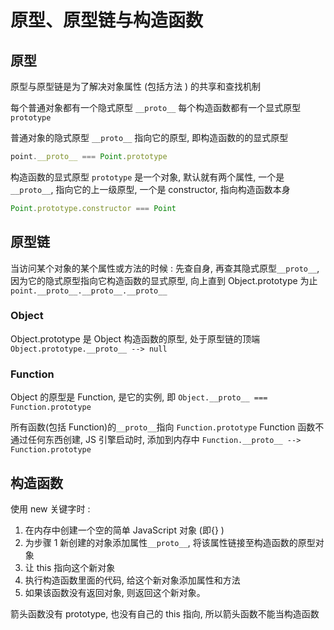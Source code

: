 # 原型、原型链与构造函数

## 原型

原型与原型链是为了解决对象属性 (包括方法 ) 的共享和查找机制

每个普通对象都有一个隐式原型 `__proto__`
每个构造函数都有一个显式原型 `prototype`

普通对象的隐式原型 `__proto__` 指向它的原型, 即构造函数的的显式原型

```js
point.__proto__ === Point.prototype
```

构造函数的显式原型 `prototype` 是一个对象, 默认就有两个属性, 一个是`__proto__`, 指向它的上一级原型, 一个是 constructor, 指向构造函数本身

```js
Point.prototype.constructor === Point
```

## 原型链

当访问某个对象的某个属性或方法的时候 : 先查自身, 再查其隐式原型`__proto__`, 因为它的隐式原型指向它构造函数的显式原型, 向上直到 Object.prototype 为止
`point.__proto__.__proto__.__proto__`

### Object

Object.prototype 是 Object 构造函数的原型, 处于原型链的顶端 `Object.prototype.__proto__ --> null`

### Function

Object 的原型是 Function, 是它的实例, 即 `Object.__proto__ === Function.prototype`

所有函数(包括 Function)的`__proto__`指向 `Function.prototype`
Function 函数不通过任何东西创建, JS 引擎启动时, 添加到内存中
`Function.__proto__ --> Function.prototype`

## 构造函数

使用 new 关键字时 :

1. 在内存中创建一个空的简单 JavaScript 对象 (即{} )
2. 为步骤 1 新创建的对象添加属性`__proto__`, 将该属性链接至构造函数的原型对象
3. 让 this 指向这个新对象
4. 执行构造函数里面的代码, 给这个新对象添加属性和方法
5. 如果该函数没有返回对象, 则返回这个新对象。

箭头函数没有 prototype, 也没有自己的 this 指向, 所以箭头函数不能当构造函数
